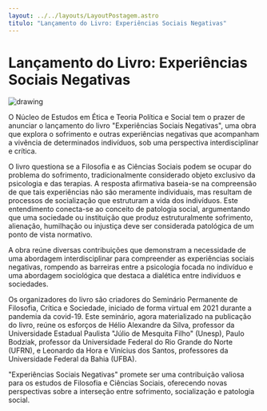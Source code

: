 ```yaml
--- 
layout: ../../layouts/LayoutPostagem.astro
titulo: "Lançamento do Livro: Experiências Sociais Negativas"
---
```


# Lançamento do Livro: Experiências Sociais Negativas

<div class="row h-100">
    <div class="col-5 text-center gy-3">
        <img src="https://i.imgur.com/VSGChO4.jpeg" alt="drawing" class="img-fluid"/>
    </div>
<div class="col-7 gy-3">
<p class="texto">O Núcleo de Estudos em Ética e Teoria Política e Social tem o prazer de anunciar o lançamento do livro "Experiências Sociais Negativas", uma obra que explora o sofrimento e outras experiências negativas que acompanham a vivência de determinados indivíduos, sob uma perspectiva interdisciplinar e crítica.</p>

<p class="texto">O livro questiona se a Filosofia e as Ciências Sociais podem se ocupar do problema do sofrimento, tradicionalmente considerado objeto exclusivo da psicologia e das terapias. A resposta afirmativa baseia-se na compreensão de que tais experiências não são meramente individuais, mas resultam de processos de socialização que estruturam a vida dos indivíduos. Este entendimento conecta-se ao conceito de patologia social, argumentando que uma sociedade ou instituição que produz estruturalmente sofrimento, alienação, humilhação ou injustiça deve ser considerada patológica de um ponto de vista normativo.</p>

<p class="texto">A obra reúne diversas contribuições que demonstram a necessidade de uma abordagem interdisciplinar para compreender as experiências sociais negativas, rompendo as barreiras entre a psicologia focada no indivíduo e uma abordagem sociológica que destaca a dialética entre indivíduos e sociedades.</p>
</div>

<div class="col-12">
<p class="texto">Os organizadores do livro são criadores do Seminário Permanente de Filosofia, Crítica e Sociedade, iniciado de forma virtual em 2021 durante a pandemia da covid-19. Este seminário, agora materializado na publicação do livro, reúne os esforços de Hélio Alexandre da Silva, professor da Universidade Estadual Paulista "Júlio de Mesquita Filho" (Unesp), Paulo Bodziak, professor da Universidade Federal do Rio Grande do Norte (UFRN), e Leonardo da Hora e Vinícius dos Santos, professores da Universidade Federal da Bahia (UFBA).</p>

<p class="texto">"Experiências Sociais Negativas" promete ser uma contribuição valiosa para os estudos de Filosofia e Ciências Sociais, oferecendo novas perspectivas sobre a interseção entre sofrimento, socialização e patologia social.</p>
</div>

</div>